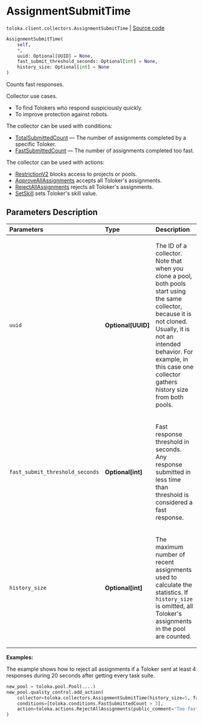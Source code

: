 # AssignmentSubmitTime
`toloka.client.collectors.AssignmentSubmitTime` | [Source code](https://github.com/Toloka/toloka-kit/blob/v1.2.0/src/client/collectors.py#L203)

```python
AssignmentSubmitTime(
    self,
    *,
    uuid: Optional[UUID] = None,
    fast_submit_threshold_seconds: Optional[int] = None,
    history_size: Optional[int] = None
)
```

Counts fast responses.


Collector use cases.
- To find Tolokers who respond suspiciously quickly.
- To improve protection against robots.

The collector can be used with conditions:
* [TotalSubmittedCount](toloka.client.conditions.TotalSubmittedCount.md) — The number of assignments completed by a specific Toloker.
* [FastSubmittedCount](toloka.client.conditions.FastSubmittedCount.md) — The number of assignments completed too fast.

The collector can be used with actions:
* [RestrictionV2](toloka.client.actions.RestrictionV2.md) blocks access to projects or pools.
* [ApproveAllAssignments](toloka.client.actions.ApproveAllAssignments.md) accepts all Toloker's assignments.
* [RejectAllAssignments](toloka.client.actions.RejectAllAssignments.md) rejects all Toloker's assignments.
* [SetSkill](toloka.client.actions.SetSkill.md) sets Toloker's skill value.

## Parameters Description

| Parameters | Type | Description |
| :----------| :----| :-----------|
`uuid`|**Optional\[UUID\]**|<p>The ID of a collector. Note that when you clone a pool, both pools start using the same collector, because it is not cloned. Usually, it is not an intended behavior. For example, in this case one collector gathers history size from both pools.</p>
`fast_submit_threshold_seconds`|**Optional\[int\]**|<p>Fast response threshold in seconds. Any response submitted in less time than threshold is considered a fast response.</p>
`history_size`|**Optional\[int\]**|<p>The maximum number of recent assignments used to calculate the statistics. If `history_size` is omitted, all Toloker&#x27;s assignments in the pool are counted.</p>

**Examples:**

The example shows how to reject all assignments if a Toloker sent at least 4 responses during 20 seconds after getting every task suite.

```python
new_pool = toloka.pool.Pool(....)
new_pool.quality_control.add_action(
    collector=toloka.collectors.AssignmentSubmitTime(history_size=5, fast_submit_threshold_seconds=20),
    conditions=[toloka.conditions.FastSubmittedCount > 3],
    action=toloka.actions.RejectAllAssignments(public_comment='Too fast responses.')
)
```
